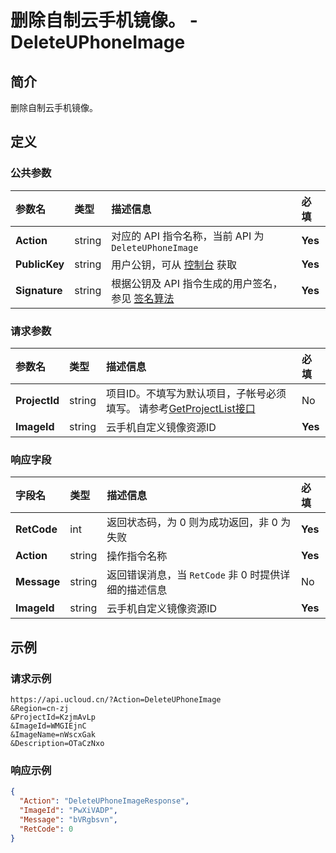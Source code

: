 # 删除自制云手机镜像。 - DeleteUPhoneImage

## 简介

删除自制云手机镜像。









## 定义

### 公共参数

| 参数名 | 类型 | 描述信息 | 必填 |
|:---|:---|:---|:---|
| **Action**     | string  | 对应的 API 指令名称，当前 API 为 `DeleteUPhoneImage`                        | **Yes** |
| **PublicKey**  | string  | 用户公钥，可从 [控制台](https://console.ucloud.cn/uapi/apikey) 获取                                             | **Yes** |
| **Signature**  | string  | 根据公钥及 API 指令生成的用户签名，参见 [签名算法](api/summary/signature.md)  | **Yes** |

### 请求参数

| 参数名 | 类型 | 描述信息 | 必填 |
|:---|:---|:---|:---|
| **ProjectId** | string | 项目ID。不填写为默认项目，子帐号必须填写。 请参考[GetProjectList接口](https://docs.ucloud.cn/api/summary/get_project_list) |No|
| **ImageId** | string | 云手机自定义镜像资源ID |**Yes**|

### 响应字段

| 字段名 | 类型 | 描述信息 | 必填 |
|:---|:---|:---|:---|
| **RetCode** | int | 返回状态码，为 0 则为成功返回，非 0 为失败 |**Yes**|
| **Action** | string | 操作指令名称 |**Yes**|
| **Message** | string | 返回错误消息，当 `RetCode` 非 0 时提供详细的描述信息 |No|
| **ImageId** | string | 云手机自定义镜像资源ID |**Yes**|




## 示例

### 请求示例
    
```
https://api.ucloud.cn/?Action=DeleteUPhoneImage
&Region=cn-zj
&ProjectId=KzjmAvLp
&ImageId=WMGIEjnC
&ImageName=nWscxGak
&Description=OTaCzNxo
```

### 响应示例
    
```json
{
  "Action": "DeleteUPhoneImageResponse",
  "ImageId": "PwXiVADP",
  "Message": "bVRgbsvn",
  "RetCode": 0
}
```





